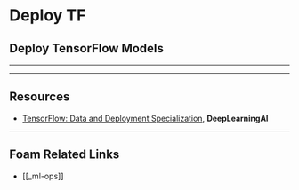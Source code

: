 # Deploy TF

## Deploy TensorFlow Models

---

---

## Resources

- [TensorFlow: Data and Deployment Specialization](https://www.deeplearning.ai/program/tensorflow-data-and-deployment-specialization/), **DeepLearningAI**

---

## Foam Related Links

- [[_ml-ops]]
